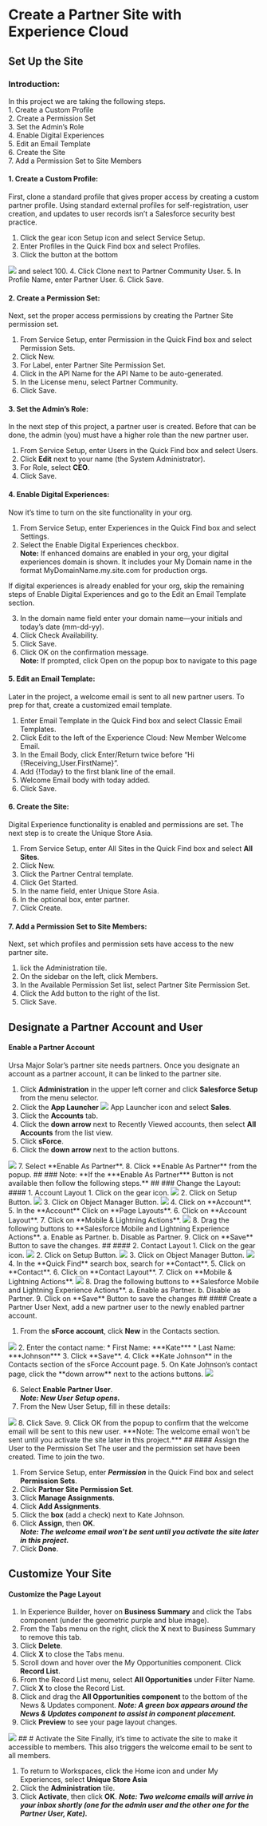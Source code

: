 # Create a Partner Site with Experience Cloud 
## Set Up the Site
### Introduction:
In this project we are taking the following steps.  
        1. Create a Custom Profile  
        2. Create a Permission Set  
        3. Set the Admin’s Role  
        4. Enable Digital Experiences  
        5. Edit an Email Template  
        6. Create the Site  
        7. Add a Permission Set to Site Members  

  
####  1. Create a Custom Profile:  
First, clone a standard profile that gives proper access by creating a custom partner profile. Using standard external profiles for self-registration, user creation, and updates to user records isn’t a Salesforce security best practice.  

1. Click the gear icon Setup icon and select Service Setup.
2.  Enter Profiles in the Quick Find box and select Profiles.
3. Click the button at the bottom
<img src="profiles.png">    
 and select 100.
4. Click Clone next to Partner Community User.
5. In Profile Name, enter Partner User.
6. Click Save.  
  
#### 2. Create a Permission Set:  
Next, set the proper access permissions by creating the Partner Site permission set.

1. From Service Setup, enter Permission in the Quick Find box and select Permission Sets.
2. Click New.
3. For Label, enter Partner Site Permission Set.
4. Click in the API Name for the API Name to be auto-generated.
5. In the License menu, select Partner Community.
6. Click Save.  
   
####    3. Set the Admin’s Role:    
In the next step of this project, a partner user is created. Before that can be done, the admin (you) must have a higher role than the new partner user.

1. From Service Setup, enter Users in the Quick Find box and select Users.
2. Click **Edit** next to your name (the System Administrator).
3. For Role, select **CEO**.
4. Click Save.  
  
  #### 4. Enable Digital Experiences:  
Now it’s time to turn on the site functionality in your org. 

1. From Service Setup, enter Experiences in the Quick Find box and select Settings.
2. Select the Enable Digital Experiences checkbox.  
**Note:** If enhanced domains are enabled in your org, your digital experiences domain is shown. It includes your My Domain name in the format MyDomainName.my.site.com for production orgs.

If digital experiences is already enabled for your org, skip the remaining steps of Enable Digital Experiences and go to the Edit an Email Template section.

3. In the domain name field enter your domain name—your initials and today’s date (mm-dd-yy).
4. Click Check Availability.
5. Click Save.
6. Click OK on the confirmation message.  
**Note:** If prompted, click Open on the popup box to navigate to this page   

  
  #### 5. Edit an Email Template:   
  Later in the project, a welcome email is sent to all new partner users. To prep for that, create a customized email template.

1. Enter Email Template in the Quick Find box and select Classic Email Templates.
2. Click Edit to the left of the Experience Cloud: New Member Welcome Email.
3. In the Email Body, click Enter/Return twice before “Hi {!Receiving_User.FirstName}”.
4. Add {!Today} to the first blank line of the email.
5. Welcome Email body with today added.
6. Click Save.   
  
    
#### 6. Create the Site:  
Digital Experience functionality is enabled and permissions are set. The next step is to create the Unique Store Asia.

1. From Service Setup, enter All Sites in the Quick Find box and select **All Sites**.
2. Click New.
3. Click the Partner Central template.
4. Click Get Started.
5. In the name field, enter Unique Store Asia.
6. In the optional box, enter partner.
7. Click Create.  
  

#### 7. Add a Permission Set to Site Members:  
  
Next, set which profiles and permission sets have access to the new partner site. 

1. lick the Administration tile.
2. On the sidebar on the left, click Members.
3. In the Available Permission Set list, select Partner Site Permission Set.
4. Click the Add button to the right of the list.
5. Click Save.

##
##  
  
## Designate a Partner Account and User  
  
  #### Enable a Partner Account  

Ursa Major Solar’s partner site needs partners. Once you designate an account as a partner account, it can be linked to the partner site.

1. Click **Administration** in the upper left corner and click **Salesforce Setup** from the menu selector.
2. Click the **App Launcher** <img src="app launcher.webp"> App Launcher icon and select **Sales**.
3. Click the **Accounts** tab.
4. Click the **down arrow** next to Recently Viewed accounts, then select **All Accounts** from the list view.
5. Click **sForce**.
6. Click the **down arrow** next to the action buttons.  
<img src="action button.webp">
7. Select **Enable As Partner**.
8. Click **Enable As Partner** from the popup.
##  
### Note:   
**If the ***Enable As Partner*** Button is not available then follow the following steps.**  
##  
### Change the Layout:   
#### 1. Account Layout 
1. Click on the gear icon.   
<img src="setup gear .png">  
2. Click on Setup Button.  
<img src="setup button.png">  
3. Click on Object Manager Button.  
<img src="Object Manager.png">  
4. Click on **Account**.
5. In the **Account** Click on **Page Layouts**.  
6. Click on **Account Layout**.  
7. Click on **Mobile & Lightning Actions**.  
<img src="Mobile & lightning Actions.png">  
8. Drag the following buttons to **Salesforce Mobile and Lightning Experience Actions**.  
a. Enable as Partner.  
b. Disable as Partner.
9. Click on **Save** Button to save the changes.    
##  
#### 2. Contact Layout   
1. Click on the gear icon.   
<img src="setup gear .png">  
2. Click on Setup Button.  
<img src="setup button.png">  
3. Click on Object Manager Button.  
<img src="Object Manager.png">  
4. In the **Quick Find** search box, search for **Contact**.  
5. Click on **Contact**.
6. Click on **Contact Layout**.  
7. Click on **Mobile & Lightning Actions**.  
<img src="Mobile & lightning Actions.png">  
8. Drag the following buttons to **Salesforce Mobile and Lightning Experience Actions**.  
a. Enable as Partner.  
b. Disable as Partner.
9. Click on **Save** Button to save the changes  
##   
#### Create a Partner User  
Next, add a new partner user to the newly enabled partner account.

1. From the **sForce account**, click **New** in the Contacts section.  
<img src="sForce.webp">  
2. Enter the contact name:  
* First Name: ***Kate***  
* Last Name: ***Johnson***  
3. Click **Save**.  
4. Click **Kate Johnson** in the Contacts section of the sForce Account page.  
5. On Kate Johnson’s contact page, click the **down arrow** next to the actions buttons.  
<img src="kate jhonson.webp">    


6. Select **Enable Partner User**.  
***Note: New User Setup opens.***  
7. From the New User Setup, fill in these details:  
<img src="designate partner account.png">
8. Click Save.  
9. Click OK from the popup to confirm that the welcome email will be sent to this new user.
***Note: The welcome email won’t be sent until you activate the site later in this project.***  
##  
#### Assign the User to the Permission Set  
The user and the permission set have been created. Time to join the two. 

1. From Service Setup, enter ***Permission*** in the Quick Find box and select **Permission Sets**.
2. Click **Partner Site Permission Set**.
3. Click **Manage Assignments**.
4. Click **Add Assignments**.
5. Click the **box** (add a check) next to Kate Johnson.
6. Click **Assign**, then **OK**.  
***Note: The welcome email won’t be sent until you activate the site later in this project.***
7. Click **Done**.
##  
## Customize Your Site  
#### Customize the Page Layout  
1. In Experience Builder, hover on **Business Summary** and click the Tabs component (under the geometric purple and blue image).
2. From the Tabs menu on the right, click the **X** next to Business Summary to remove this tab.
3. Click **Delete**.
4. Click **X** to close the Tabs menu.
5. Scroll down and hover over the My Opportunities component. Click **Record List**.
6. From the Record List menu, select **All Opportunities** under Filter Name.
7. Click **X** to close the Record List.
8. Click and drag the **All Opportunities component** to the bottom of the News & Updates component.
***Note: A green box appears around the News & Updates component to assist in component placement.***
9. Click **Preview** to see your page layout changes.
<img src="preview.webp">  
## 
# Activate the Site  
Finally, it’s time to activate the site to make it accessible to members. This also triggers the welcome email to be sent to all members.

1. To return to Workspaces, click the Home icon and under My Experiences, select **Unique Store Asia**
2. Click the **Administration** tile.
3. Click **Activate**, then click **OK**.
***Note: Two welcome emails will arrive in your inbox shortly (one for the admin user and the other one for the Partner User, Kate).***